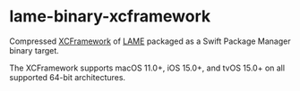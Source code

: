 # lame-binary-xcframework

Compressed [XCFramework](https://github.com/sbooth/AudioXCFrameworks/tree/main/lame) of [LAME](https://lame.sourceforge.io) packaged as a Swift Package Manager binary target.

The XCFramework supports macOS 11.0+, iOS 15.0+, and tvOS 15.0+ on all supported 64-bit architectures.
